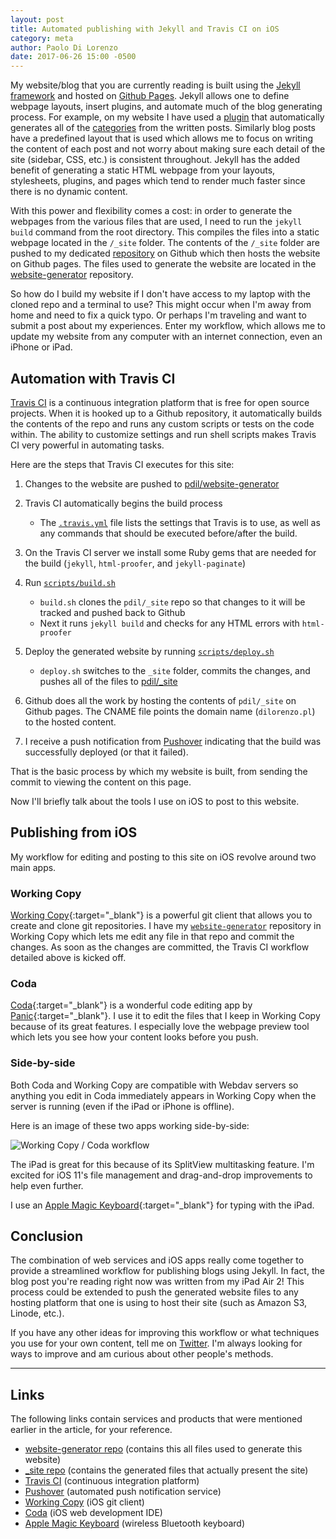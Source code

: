 ```yaml
---
layout: post
title: Automated publishing with Jekyll and Travis CI on iOS
category: meta
author: Paolo Di Lorenzo
date: 2017-06-26 15:00 -0500
---
```


My website/blog that you are currently reading is built using the [Jekyll framework](https://jekyllrb.com) and hosted on [Github Pages](https://pages.github.com). Jekyll allows one to define webpage layouts, insert plugins, and automate much of the blog generating process. For example, on my website I have used a [plugin](https://github.com/recurser/jekyll-plugins/blob/master/generate_categories.rb) that automatically generates all of the [categories]({{site.url}}/blog/categories) from the written posts. Similarly blog posts have a predefined layout that is used which allows me to focus on writing the content of each post and not worry about making sure each detail of the site (sidebar, CSS, etc.) is consistent throughout. Jekyll has the added benefit of generating a static HTML webpage from your layouts, stylesheets, plugins, and pages which tend to render much faster since there is no dynamic content.

With this power and flexibility comes a cost: in order to generate the webpages from the various files that are used, I need to run the `jekyll build` command from the root directory. This compiles the files into a static webpage located in the `/_site` folder. The contents of the `/_site` folder are pushed to my dedicated [repository](https://github.com/pdil/_site) on Github which then hosts the website on Github pages. The files used to generate the website are located in the [website-generator](https://github.com/pdil/website-generator) repository.

So how do I build my website if I don't have access to my laptop with the cloned repo and a terminal to use? This might occur when I'm away from home and need to fix a quick typo. Or perhaps I'm traveling and want to submit a post about my experiences. Enter my workflow, which allows me to update my website from any computer with an internet connection, even an iPhone or iPad.

## Automation with Travis CI
[Travis CI](https://travis-ci.org) is a continuous integration platform that is free for open source projects. When it is hooked up to a Github repository, it automatically builds the contents of the repo and runs any custom scripts or tests on the code within. The ability to customize settings and run shell scripts makes Travis CI very powerful in automating tasks.

Here are the steps that Travis CI executes for this site:

1. Changes to the website are pushed to [pdil/website-generator](https://github.com/pdil/website-generator)

2. Travis CI automatically begins the build process
   * The [`.travis.yml`](https://github.com/pdil/website-generator/blob/master/.travis.yml) file lists the settings that Travis is to use, as well as any commands that should be executed before/after the build.
   
3. On the Travis CI server we install some Ruby gems that are needed for the build (`jekyll`, `html-proofer`, and `jekyll-paginate`)

4. Run [`scripts/build.sh`](https://github.com/pdil/website-generator/blob/master/scripts/build.sh)
   * `build.sh` clones the `pdil/_site` repo so that changes to it will be tracked and pushed back to Github
   * Next it runs `jekyll build` and checks for any HTML errors with `html-proofer`
   
5. Deploy the generated website by running [`scripts/deploy.sh`](https://github.com/pdil/website-generator/blob/master/scripts/deploy.sh)
   * `deploy.sh` switches to the `_site` folder, commits the changes, and pushes all of the files to [pdil/_site](https://github.com/pdil/_site)
   
6. Github does all the work by hosting the contents of `pdil/_site` on Github pages. The CNAME file points the domain name (`dilorenzo.pl`) to the hosted content.

7. I receive a push notification from [Pushover](https://pushover.net) indicating that the build was successfully deployed (or that it failed).


That is the basic process by which my website is built, from sending the commit to viewing the content on this page.

Now I'll briefly talk about the tools I use on iOS to post to this website.

## Publishing from iOS

My workflow for editing and posting to this site on iOS revolve around two main apps.

### Working Copy
[Working Copy](https://itunes.apple.com/us/app/working-copy-powerful-git-client/id896694807?mt=8){:target="_blank"} is a powerful git client that allows you to create and clone git repositories. I have my [`website-generator`](https://github.com/pdil/website-generator) repository in Working Copy which lets me edit any file in that repo and commit the changes. As soon as the changes are committed, the Travis CI workflow detailed above is kicked off.

### Coda
[Coda](https://itunes.apple.com/us/app/coda/id500906297?mt=8){:target="_blank"} is a wonderful code editing app by [Panic](https://panic.com){:target="_blank"}. I use it to edit the files that I keep in Working Copy because of its great features. I especially love the webpage preview tool which lets you see how your content looks before you push. 

### Side-by-side

Both Coda and Working Copy are compatible with Webdav servers so anything you edit in Coda immediately appears in Working Copy when the server is running (even if the iPad or iPhone is offline).

Here is an image of these two apps working side-by-side:

![Working Copy / Coda workflow]({{site.url}}/images/working-copy-coda-workflow.png)

The iPad is great for this because of its SplitView multitasking feature. I'm excited for iOS 11's file management and drag-and-drop improvements to help even further. 

I use an [Apple Magic Keyboard](https://www.apple.com/shop/product/MLA22LL/A/magic-keyboard-us-english?fnode=56){:target="_blank"} for typing with the iPad.

## Conclusion

The combination of web services and iOS apps really come together to provide a streamlined workflow for publishing blogs using Jekyll. In fact, the blog post you're reading right now was written from my iPad Air 2! This process could be extended to push the generated website files to any hosting platform that one is using to host their site (such as Amazon S3, Linode, etc.). 

If you have any other ideas for improving this workflow or what techniques you use for your own content, tell me on [Twitter](https://twitter.com/dilorenzopl). I'm always looking for ways to improve and am curious about other people's methods.

<hr>

## Links

The following links contain services and products that were mentioned earlier in the article, for your reference.

* [website-generator repo](https://github.com/pdil/website-generator) (contains this all files used to generate this website)
* [_site repo](https://github.com/pdil/_site) (contains the generated files that actually present the site)
* [Travis CI](https://travis-ci.org) (continuous integration platform)
* [Pushover](https://pushover.net) (automated push notification service)
* [Working Copy](https://itunes.apple.com/us/app/working-copy-powerful-git-client/id896694807?mt=8) (iOS git client)
* [Coda](https://itunes.apple.com/us/app/coda/id500906297?mt=8) (iOS web development IDE)
* [Apple Magic Keyboard](https://www.apple.com/shop/product/MLA22LL/A/magic-keyboard-us-english?fnode=56) (wireless Bluetooth keyboard)